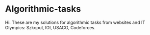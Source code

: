 # Algorithmic-tasks
Hi. These are my solutions for algorithmic tasks from websites and IT Olympics: Szkopul, IOI, USACO, Codeforces.
